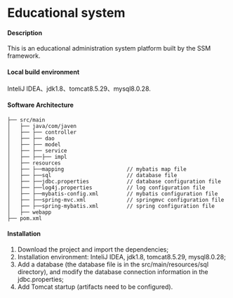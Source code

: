# Educational system

#### Description
This is an educational administration system platform built by the SSM framework.
#### Local build environment
InteliJ IDEA、jdk1.8、tomcat8.5.29、mysql8.0.28.

#### Software Architecture
~~~~
├── src/main
│   ├── java/com/javen
│   ├── ├── controller
│   ├── ├── dao
│   ├── ├── model
│   ├── ├── service
│   ├── ├──├── impl
│   ├── resources
│   ├── ├──mapping                    // mybatis map file
│   ├── ├──sql                        // database file
│   ├── ├──jdbc.properties            // database configuration file
│   ├── ├──log4j.properties           // log configuration file
│   ├── ├──mybatis-config.xml         // mybatis configuration file
│   ├── ├──spring-mvc.xml             // springmvc configuration file
│   ├── ├──spring-mybatis.xml         // spring configuration file
│   ├── webapp
├── pom.xml
~~~~
#### Installation

1. Download the project and import the dependencies;
2. Installation environment: InteliJ IDEA, jdk1.8, tomcat8.5.29, mysql8.0.28;
3. Add a database (the database file is in the src/main/resources/sql directory), and modify the database connection information in the jdbc.properties;
4. Add Tomcat startup (artifacts need to be configured).
